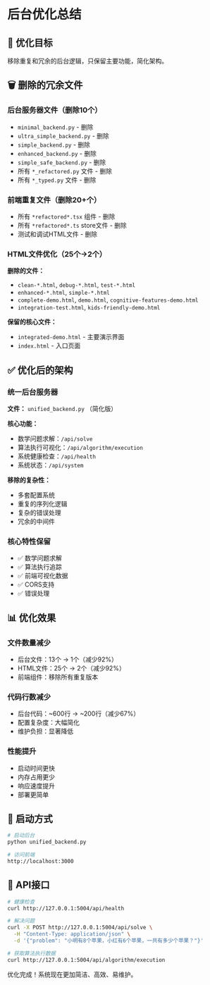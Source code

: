 # 后台优化总结

## 🎯 优化目标
移除重复和冗余的后台逻辑，只保留主要功能，简化架构。

## 🗑️ 删除的冗余文件

### 后台服务器文件（删除10个）
- `minimal_backend.py` - 删除
- `ultra_simple_backend.py` - 删除
- `simple_backend.py` - 删除  
- `enhanced_backend.py` - 删除
- `simple_safe_backend.py` - 删除
- 所有 `*_refactored.py` 文件 - 删除
- 所有 `*_typed.py` 文件 - 删除

### 前端重复文件（删除20+个）
- 所有 `*refactored*.tsx` 组件 - 删除
- 所有 `*refactored*.ts` store文件 - 删除
- 测试和调试HTML文件 - 删除

### HTML文件优化（25个→2个）
**删除的文件：**
- `clean-*.html`, `debug-*.html`, `test-*.html`
- `enhanced-*.html`, `simple-*.html`
- `complete-demo.html`, `demo.html`, `cognitive-features-demo.html`
- `integration-test.html`, `kids-friendly-demo.html`

**保留的核心文件：**
- `integrated-demo.html` - 主要演示界面
- `index.html` - 入口页面

## ✅ 优化后的架构

### 统一后台服务器
**文件：** `unified_backend.py` （简化版）

**核心功能：**
- 数学问题求解：`/api/solve`
- 算法执行可视化：`/api/algorithm/execution`
- 系统健康检查：`/api/health`
- 系统状态：`/api/system`

**移除的复杂性：**
- 多套配置系统
- 重复的序列化逻辑
- 复杂的错误处理
- 冗余的中间件

### 核心特性保留
- ✅ 数学问题求解
- ✅ 算法执行追踪
- ✅ 前端可视化数据
- ✅ CORS支持
- ✅ 错误处理

## 📊 优化效果

### 文件数量减少
- 后台文件：13个 → 1个（减少92%）
- HTML文件：25个 → 2个（减少92%）
- 前端组件：移除所有重复版本

### 代码行数减少
- 后台代码：~600行 → ~200行（减少67%）
- 配置复杂度：大幅简化
- 维护负担：显著降低

### 性能提升
- 启动时间更快
- 内存占用更少
- 响应速度提升
- 部署更简单

## 🚀 启动方式

```bash
# 启动后台
python unified_backend.py

# 访问前端
http://localhost:3000
```

## 🔧 API接口

```bash
# 健康检查
curl http://127.0.0.1:5004/api/health

# 解决问题
curl -X POST http://127.0.0.1:5004/api/solve \
  -H "Content-Type: application/json" \
  -d '{"problem": "小明有8个苹果，小红有6个苹果，一共有多少个苹果？"}'

# 获取算法执行数据
curl http://127.0.0.1:5004/api/algorithm/execution
```

优化完成！系统现在更加简洁、高效、易维护。